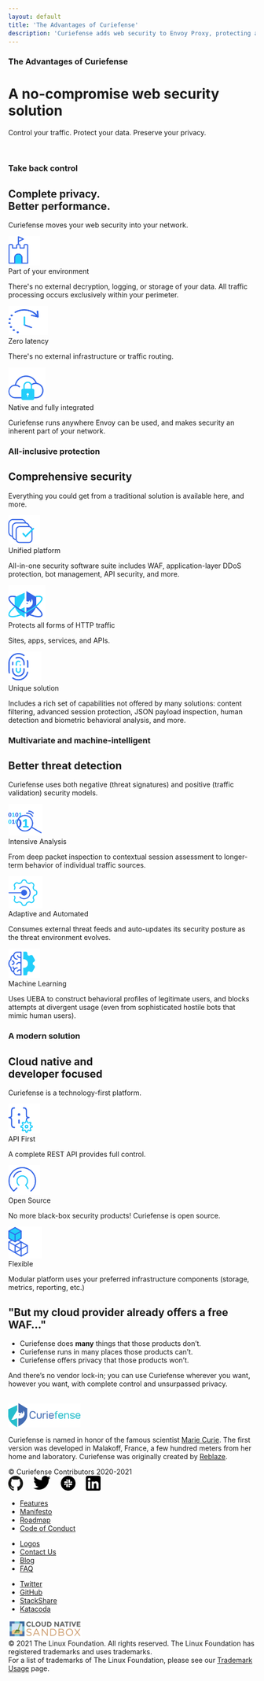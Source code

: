 ```yaml
---
layout: default
title: 'The Advantages of Curiefense'
description: 'Curiefense adds web security to Envoy Proxy, protecting apps, sites, services, and APIs. Here are its advantages compared to other web security solutions.'
---
```


<div class="wrapper">
    <div class="hero-nohome advantages">
      <div class="container w-container">
        <div class="hero-row nohome">
          <div class="row flex-vertical w-row">
            <div class="w-col w-col-6 w-col-stack">
              <div class="item-vertical level-one first">
                <div class="item-vertical first">
                  <h3 class="heading-2 contrast">The Advantages of Curiefense</h3>
                  <h1 class="hero-title nohome contrast">A no-compromise web security solution</h1>
                </div>
                <div class="item-vertical">
                  <p class="paragraph hero-paragraph contrast">Control your traffic. Protect your data. Preserve your privacy.<br></p>
                </div>
              </div>
            </div>
            <div class="no-paddings w-col w-col-6 w-col-stack">
              <div class="hero-image-nohome"><img src="images/isometric_white_bg-06-06.png" srcset="images/isometric_white_bg-06-06-p-500.png 500w, images/isometric_white_bg-06-06-p-800.png 800w, images/isometric_white_bg-06-06-p-1080.png 1080w, images/isometric_white_bg-06-06-p-1600.png 1600w, images/isometric_white_bg-06-06-p-3200.png 3200w, images/isometric_white_bg-06-06.png 6580w" height="" sizes="(max-width: 479px) 93vw, (max-width: 767px) 92vw, (max-width: 991px) 96vw, 610px" alt=""></div>
            </div>
          </div>
        </div>
      </div>
    </div>
    <div class="section columns-icons">
      <div class="container w-container">
        <div class="item-vertical first">
          <h3 class="heading-2">Take back control</h3>
          <h2 class="heading-3">Complete privacy. <br>Better performance.</h2>
          <div class="item-vertical">
            <p class="paragraph hero-paragraph">Curiefense moves your web security into your network.<br></p>
          </div>
        </div>
        <div class="item-vertical">
          <div class="w-layout-grid columns-icons-grid">
            <div class="columns-icons-box">
              <div class="columns-icons-icon-wrapper"><img src="images/castle_1.svg" loading="lazy" height="60" alt=""></div>
              <div class="item-vertical">
                <div class="list-item-title">Part of your environment</div>
                <p class="paragraph">There&#x27;s no external decryption, logging, or storage of your data. All traffic processing occurs exclusively within your perimeter.<br></p>
              </div>
            </div>
            <div class="columns-icons-box">
              <div class="columns-icons-icon-wrapper"><img src="images/speed_1.svg" loading="lazy" height="60" width="81" alt=""></div>
              <div class="item-vertical">
                <div class="list-item-title">Zero latency</div>
                <p class="paragraph">There&#x27;s no external infrastructure or traffic routing.<br></p>
              </div>
            </div>
            <div class="columns-icons-box">
              <div class="columns-icons-icon-wrapper"><img src="images/locked_1.svg" loading="lazy" height="70" alt=""></div>
              <div class="item-vertical">
                <div class="list-item-title">Native and fully integrated</div>
                <p class="paragraph">Curiefense runs anywhere Envoy can be used, and makes security an inherent part of your network.<br></p>
              </div>
            </div>
          </div>
        </div>
      </div>
    </div>
    <div class="section columns-icons contrast">
      <div class="container w-container">
        <div class="item-vertical first">
          <h3 class="heading-2 contrast">All-inclusive protection</h3>
          <h2 class="heading-3 contrast">Comprehensive security</h2>
          <div class="item-vertical">
            <p class="paragraph hero-paragraph contrast">Everything you could get from a traditional solution is available here, and more.<br></p>
          </div>
        </div>
        <div class="item-vertical">
          <div class="w-layout-grid columns-icons-grid">
            <div class="columns-icons-box">
              <div class="columns-icons-icon-wrapper"><img src="images/checklist.svg" loading="lazy" height="60" alt=""></div>
              <div class="item-vertical">
                <div class="list-item-title contrast">Unified platform</div>
                <p class="paragraph contrast">All-in-one security software suite includes WAF, application-layer DDoS protection, bot management, API security, and more.<br></p>
              </div>
            </div>
            <div class="columns-icons-box">
              <div class="columns-icons-icon-wrapper"><img src="images/shield-logo.svg" loading="lazy" height="70" alt=""></div>
              <div class="item-vertical">
                <div class="list-item-title contrast">Protects all forms of HTTP traffic</div>
                <p class="paragraph contrast">Sites, apps, services, and APIs.<br></p>
              </div>
            </div>
            <div class="columns-icons-box">
              <div class="columns-icons-icon-wrapper"><img src="images/unique.svg" loading="lazy" height="63" alt=""></div>
              <div class="item-vertical">
                <div class="list-item-title contrast">Unique solution</div>
                <p class="paragraph contrast">Includes a rich set of capabilities not offered by many solutions: content filtering, advanced session protection, JSON payload inspection, human detection and biometric behavioral analysis, and more.<br></p>
              </div>
            </div>
          </div>
        </div>
      </div>
    </div>
    <div class="section columns-icons">
      <div class="container w-container">
        <div class="item-vertical first">
          <h3 class="heading-2">Multivariate and machine-intelligent</h3>
          <h2 class="heading-3">Better threat detection</h2>
          <div class="item-vertical">
            <p class="paragraph hero-paragraph">Curiefense uses both negative (threat signatures) and positive (traffic validation) security models.<br></p>
          </div>
        </div>
        <div class="item-vertical">
          <div class="w-layout-grid columns-icons-grid">
            <div class="columns-icons-box">
              <div class="columns-icons-icon-wrapper"><img src="images/inspection.svg" loading="lazy" height="65" alt=""></div>
              <div class="item-vertical">
                <div class="list-item-title">Intensive Analysis</div>
                <p class="paragraph">From deep packet inspection to contextual session assessment to longer-term behavior of individual traffic sources.<br></p>
              </div>
            </div>
            <div class="columns-icons-box">
              <div class="columns-icons-icon-wrapper"><img src="images/autoupdates.svg" loading="lazy" height="65" alt=""></div>
              <div class="item-vertical">
                <div class="list-item-title">Adaptive and Automated</div>
                <p class="paragraph">Consumes external threat feeds and auto-updates its security posture as the threat environment evolves.<br></p>
              </div>
            </div>
            <div class="columns-icons-box">
              <div class="columns-icons-icon-wrapper"><img src="images/machine-learning.svg" loading="lazy" height="60" alt=""></div>
              <div class="item-vertical">
                <div class="list-item-title">Machine Learning</div>
                <p class="paragraph">Uses UEBA to construct behavioral profiles of legitimate users, and blocks attempts at divergent usage (even from sophisticated hostile bots that mimic human users).<br></p>
              </div>
            </div>
          </div>
        </div>
      </div>
    </div>
    <div class="section columns-icons white">
      <div class="container w-container">
        <div class="item-vertical first">
          <h3 class="heading-2">A modern solution</h3>
          <h2 class="heading-3">Cloud native and <br>developer focused</h2>
          <div class="item-vertical">
            <p class="paragraph hero-paragraph">Curiefense is a technology-first platform.<br></p>
          </div>
        </div>
        <div class="item-vertical">
          <div class="w-layout-grid columns-icons-grid">
            <div class="columns-icons-box">
              <div class="columns-icons-icon-wrapper"><img src="images/API.svg" loading="lazy" height="60" alt=""></div>
              <div class="item-vertical">
                <div class="list-item-title">API First</div>
                <p class="paragraph">A complete REST API provides full control.<br></p>
              </div>
            </div>
            <div class="columns-icons-box">
              <div class="columns-icons-icon-wrapper"><img src="images/open-source.svg" loading="lazy" height="60" alt=""></div>
              <div class="item-vertical">
                <div class="list-item-title">Open Source</div>
                <p class="paragraph">No more black-box security products! Curiefense is open source.<br></p>
              </div>
            </div>
            <div class="columns-icons-box">
              <div class="columns-icons-icon-wrapper"><img src="images/modular.svg" loading="lazy" height="64" alt=""></div>
              <div class="item-vertical">
                <div class="list-item-title">Flexible</div>
                <p class="paragraph">Modular platform uses your preferred infrastructure components (storage, metrics, reporting, etc.)<br></p>
              </div>
            </div>
          </div>
        </div>
      </div>
    </div>
    <div class="section waf">
      <div class="container w-container">
        <div class="row-section flex-vertical w-row">
          <div class="w-col w-col-11">
            <div class="item-vertical first">
              <h2 class="heading-3">&quot;But my cloud provider already offers a free WAF…&quot;</h2>
              <div class="item-vertical"></div>
            </div>
            <div class="item-vertical">
              <ul role="list" class="list">
                <li class="list-item alt">
                  <div class="paragraph">Curiefense does <strong class="bold-text-2">many</strong> things that those products don’t.</div>
                </li>
                <li class="list-item alt">
                  <div class="paragraph">Curiefense runs in many places those products can’t.</div>
                </li>
                <li class="list-item alt">
                  <div class="paragraph">Curiefense offers privacy that those products won’t.</div>
                </li>
              </ul>
            </div>
            <div class="item-vertical">
              <p class="paragraph">And there’s no vendor lock-in; you can use Curiefense wherever you want, however you want, with complete control and unsurpassed privacy.<br><br></p>
            </div>
          </div>
          <div class="w-col w-col-1"></div>
        </div>
      </div>
    </div>
    <div class="section footer">
      <div class="container w-container">
        <div class="w-row">
          <div class="w-col w-col-4"><img src="images/curie-01.svg" width="147" alt="">
            <div class="footer-description">
              <p class="paragraph">Curiefense is named in honor of the famous scientist <a href="marie-curie" target="_blank">Marie Curie</a>. The first version was developed in Malakoff, France, a few hundred meters from her home and laboratory. Curiefense was originally created by <a href="https://www.reblaze.com/" target="_blank">Reblaze</a>.<br></p>
            </div>
            <div class="footer-copyright">© Curiefense Contributors 2020-2021</div>
            <div class="columns w-row">
              <div class="w-col w-col-2 w-col-small-3 w-col-tiny-3">
                <a href="https://github.com/curiefense" target="_blank" class="w-inline-block"><img src="images/github.svg" loading="lazy" width="30" alt=""></a>
              </div>
              <div class="w-col w-col-2 w-col-small-3 w-col-tiny-3">
                <a href="https://twitter.com/curiefense" target="_blank" class="w-inline-block"><img src="images/twitter.svg" loading="lazy" width="35" alt=""></a>
              </div>
              <div class="w-col w-col-2 w-col-small-3 w-col-tiny-3">
                <a href="https://join.slack.com/t/curiefense/shared_invite/zt-nc8lyrjo-JJoY2mwrqNOfkmoA6ycTHg" target="_blank" class="w-inline-block"><img src="images/slack.svg" loading="lazy" width="30" alt=""></a>
              </div>
              <div class="w-col w-col-6 w-col-small-3 w-col-tiny-3">
                <a href="https://www.linkedin.com/company/curiefense" target="_blank" class="w-inline-block"><img src="images/linkedin.svg" loading="lazy" width="30" alt=""></a>
              </div>
            </div>
          </div>
          <div class="w-col w-col-2"></div>
          <div class="w-col w-col-2">
            <ul role="list" class="footer-list">
              <li class="footer-list-item">
                <a href="features" class="footer-list-item-link">Features</a>
              </li>
              <li class="footer-list-item">
                <a href="manifesto" class="footer-list-item-link">Manifesto</a>
              </li>
              <li class="footer-list-item">
                <a href="https://github.com/curiefense/curiefense/blob/master/ROADMAP.md" target="_blank" class="footer-list-item-link">Roadmap</a>
              </li>
              <li class="footer-list-item">
                <a href="https://github.com/curiefense/curiefense/blob/master/CODE_OF_CONDUCT.md" target="_blank" class="footer-list-item-link">Code of Conduct</a>
              </li>
            </ul>
          </div>
          <div class="w-col w-col-2">
            <ul role="list" class="footer-list second">
              <li class="footer-list-item">
                <a href="https://github.com/cncf/artwork/blob/master/examples/sandbox.md#curiefense-logos" target="_blank" class="footer-list-item-link">Logos</a>
              </li>
              <li class="footer-list-item">
                <a href="contact-us" class="footer-list-item-link">Contact Us</a>
              </li>
              <li class="footer-list-item">
                <a href="blog" class="footer-list-item-link">Blog</a>
              </li>
              <li class="footer-list-item">
                <a href="faq" class="footer-list-item-link">FAQ</a>
              </li>
            </ul>
          </div>
          <div class="w-col w-col-2">
            <ul role="list" class="footer-list second">
              <li class="footer-list-item">
                <a href="https://twitter.com/curiefense" target="_blank" class="footer-list-item-link">Twitter</a>
              </li>
              <li class="footer-list-item">
                <a href="https://github.com/curiefense/curiefense" target="_blank" class="footer-list-item-link">GitHub</a>
              </li>
              <li class="footer-list-item">
                <a href="https://stackshare.io/curiefense/curiefense" target="_blank" class="footer-list-item-link">StackShare</a>
              </li>
              <li class="footer-list-item">
                <a href="https://www.katacoda.com/curiefense" target="_blank" class="footer-list-item-link">Katacoda</a>
              </li>
            </ul>
          </div>
        </div>
      </div>
      <div class="container-2 w-container">
        <a href="https://www.cncf.io/sandbox-projects/" target="_blank" class="w-inline-block"><img src="images/cncf-sandbox-horizontal-color.svg" loading="lazy" width="150" alt="" class="image-8"></a>
      </div>
      <div class="w-container">
        <div class="text-block-4">© 2021 The Linux Foundation. All rights reserved. The Linux Foundation has registered trademarks and uses trademarks. <br>For a list of trademarks of The Linux Foundation, please see our <a href="https://www.linuxfoundation.org/en/trademark-usage/" target="_blank">Trademark Usage</a> page.</div>
      </div>
    </div>
  </div>
  <script src="https://d3e54v103j8qbb.cloudfront.net/js/jquery-3.5.1.min.dc5e7f18c8.js?site=5f906e60f009d620eb2024dd" type="text/javascript" integrity="sha256-9/aliU8dGd2tb6OSsuzixeV4y/faTqgFtohetphbbj0=" crossorigin="anonymous"></script>
  <script src="js/curiefense.js" type="text/javascript"></script>
  <!-- [if lte IE 9]><script src="https://cdnjs.cloudflare.com/ajax/libs/placeholders/3.0.2/placeholders.min.js"></script><![endif] -->
